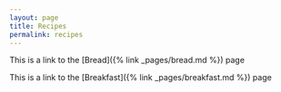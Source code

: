 ```yaml
---
layout: page
title: Recipes
permalink: recipes
---
```


This is a link to the [Bread]({% link _pages/bread.md %}) page

This is a link to the [Breakfast]({% link _pages/breakfast.md %}) page